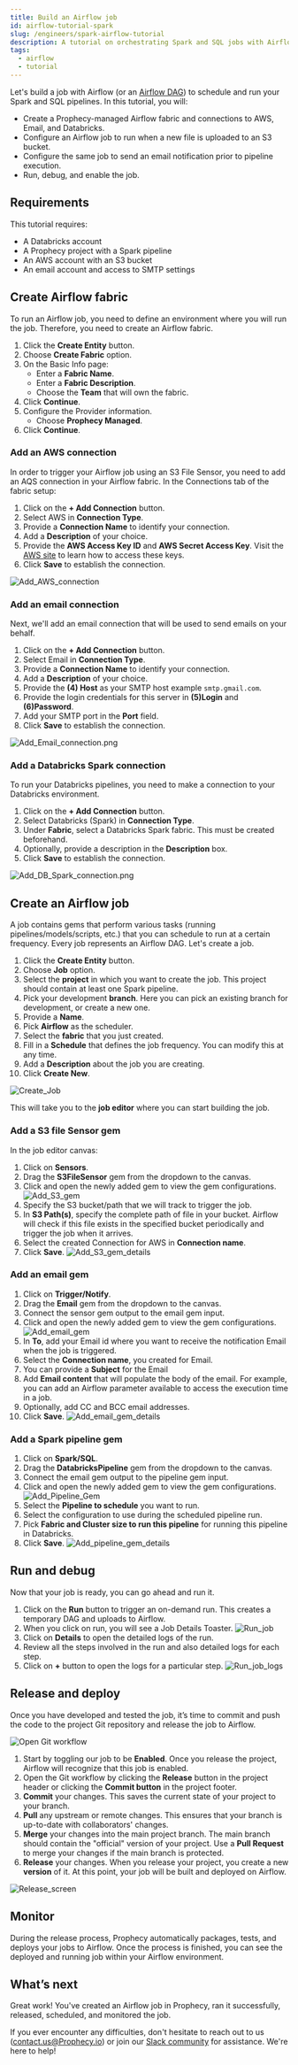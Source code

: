 ```yaml
---
title: Build an Airflow job
id: airflow-tutorial-spark
slug: /engineers/spark-airflow-tutorial
description: A tutorial on orchestrating Spark and SQL jobs with Airflow
tags:
  - airflow
  - tutorial
---
```


Let's build a job with Airflow (or an [Airflow DAG](https://airflow.apache.org/docs/apache-airflow/stable/core-concepts/dags.html)) to schedule and run your Spark and SQL pipelines. In this tutorial, you will:

- Create a Prophecy-managed Airflow fabric and connections to AWS, Email, and Databricks.
- Configure an Airflow job to run when a new file is uploaded to an S3 bucket.
- Configure the same job to send an email notification prior to pipeline execution.
- Run, debug, and enable the job.

## Requirements

This tutorial requires:

- A Databricks account
- A Prophecy project with a Spark pipeline
- An AWS account with an S3 bucket
- An email account and access to SMTP settings

## Create Airflow fabric

To run an Airflow job, you need to define an environment where you will run the job. Therefore, you need to create an Airflow fabric.

1. Click the **Create Entity** button.
1. Choose **Create Fabric** option.
1. On the Basic Info page:
   - Enter a **Fabric Name**.
   - Enter a **Fabric Description**.
   - Choose the **Team** that will own the fabric.
1. Click **Continue**.
1. Configure the Provider information.
   - Choose **Prophecy Managed**.
1. Click **Continue**.

### Add an AWS connection

In order to trigger your Airflow job using an S3 File Sensor, you need to add an AQS connection in your Airflow fabric. In the Connections tab of the fabric setup:

1. Click on the **+ Add Connection** button.
1. Select AWS in **Connection Type**.
1. Provide a **Connection Name** to identify your connection.
1. Add a **Description** of your choice.
1. Provide the **AWS Access Key ID** and **AWS Secret Access Key**. Visit the [AWS site](https://docs.aws.amazon.com/IAM/latest/UserGuide/id_credentials_access-keys.html) to learn how to access these keys.
1. Click **Save** to establish the connection.

![Add_AWS_connection](img/3.4_AWS_Connection.png)

### Add an email connection

Next, we'll add an email connection that will be used to send emails on your behalf.

1. Click on the **+ Add Connection** button.
1. Select Email in **Connection Type**.
1. Provide a **Connection Name** to identify your connection.
1. Add a **Description** of your choice.
1. Provide the **(4) Host** as your SMTP host example `smtp.gmail.com`.
1. Provide the login credentials for this server in **(5)Login** and **(6)Password**.
1. Add your SMTP port in the **Port** field.
1. Click **Save** to establish the connection.

![Add_Email_connection.png](img/3.5_Email_connection.png)

### Add a Databricks Spark connection

To run your Databricks pipelines, you need to make a connection to your Databricks environment.

1. Click on the **+ Add Connection** button.
1. Select Databricks (Spark) in **Connection Type**.
1. Under **Fabric**, select a Databricks Spark fabric. This must be created beforehand.
1. Optionally, provide a description in the **Description** box.
1. Click **Save** to establish the connection.

![Add_DB_Spark_connection.png](img/3.6_DB_Spark_connection.png)

## Create an Airflow job

A job contains gems that perform various tasks (running pipelines/models/scripts, etc.) that you can schedule to run at a certain frequency. Every job represents an Airflow DAG. Let's create a job.

1. Click the **Create Entity** button.
1. Choose **Job** option.
1. Select the **project** in which you want to create the job. This project should contain at least one Spark pipeline.
1. Pick your development **branch**. Here you can pick an existing branch for development, or create a new one.
1. Provide a **Name**.
1. Pick **Airflow** as the scheduler.
1. Select the **fabric** that you just created.
1. Fill in a **Schedule** that defines the job frequency. You can modify this at any time.
1. Add a **Description** about the job you are creating.
1. Click **Create New**.

![Create_Job](img/3.9_Create_Job.png)

This will take you to the **job editor** where you can start building the job.

### Add a S3 file Sensor gem

In the job editor canvas:

1. Click on **Sensors**.
1. Drag the **S3FileSensor** gem from the dropdown to the canvas.
1. Click and open the newly added gem to view the gem configurations.
   ![Add_S3_gem](img/3.10_Add_s3_gem.png)
1. Specify the S3 bucket/path that we will track to trigger the job.
1. In **S3 Path(s)**, specify the complete path of file in your bucket. Airflow will check if this file exists in the specified bucket periodically and trigger the job when it arrives.
1. Select the created Connection for AWS in **Connection name**.
1. Click **Save**.
   ![Add_S3_gem_details](img/3.11_Add_s3_gem_details.png)

### Add an email gem

1. Click on **Trigger/Notify**.
1. Drag the **Email** gem from the dropdown to the canvas.
1. Connect the sensor gem output to the email gem input.
1. Click and open the newly added gem to view the gem configurations.
   ![Add_email_gem](img/3.12_Add_email_gem.png)
1. In **To**, add your Email id where you want to receive the notification Email when the job is triggered.
1. Select the **Connection name**, you created for Email.
1. You can provide a **Subject** for the Email
1. Add **Email content** that will populate the body of the email. For example, you can add an Airflow parameter available to access the execution time in a job.
1. Optionally, add CC and BCC email addresses.
1. Click **Save**.
   ![Add_email_gem_details](img/3.13_Add_email_gem_details.png)

### Add a Spark pipeline gem

1. Click on **Spark/SQL**.
1. Drag the **DatabricksPipeline** gem from the dropdown to the canvas.
1. Connect the email gem output to the pipeline gem input.
1. Click and open the newly added gem to view the gem configurations.
   ![Add_Pipeline_Gem](img/3.14_Add_pipeline_gem.png)
1. Select the **Pipeline to schedule** you want to run.
1. Select the configuration to use during the scheduled pipeline run.
1. Pick **Fabric and Cluster size to run this pipeline** for running this pipeline in Databricks.
1. Click **Save**.
   ![Add_pipeline_gem_details](img/3.15_Add_pipeline_gem_details.png)

## Run and debug

Now that your job is ready, you can go ahead and run it.

1. Click on the **Run** button to trigger an on-demand run. This creates a temporary DAG and uploads to Airflow.
1. When you click on run, you will see a Job Details Toaster.
   ![Run_job](img/3.18_Run_Job.png)
1. Click on **Details** to open the detailed logs of the run.
1. Review all the steps involved in the run and also detailed logs for each step.
1. Click on **+** button to open the logs for a particular step.
   ![Run_job_logs](img/3.19_Run_Job_logs.png)

## Release and deploy

Once you have developed and tested the job, it’s time to commit and push the code to the project Git repository and release the job to Airflow.

![Open Git workflow](img/3.20_start_commit.png)

1. Start by toggling our job to be **Enabled**. Once you release the project, Airflow will recognize that this job is enabled.
1. Open the Git workflow by clicking the **Release** button in the project header or clicking the **Commit button** in the project footer.
1. **Commit** your changes. This saves the current state of your project to your branch.
1. **Pull** any upstream or remote changes. This ensures that your branch is up-to-date with collaborators' changes.
1. **Merge** your changes into the main project branch. The main branch should contain the "official" version of your project. Use a **Pull Request** to merge your changes if the main branch is protected.
1. **Release** your changes. When you release your project, you create a new **version** of it. At this point, your job will be built and deployed on Airflow.

![Release_screen](img/3.24_release_screen.png)

## Monitor

During the release process, Prophecy automatically packages, tests, and deploys your jobs to Airflow. Once the process is finished, you can see the deployed and running job within your Airflow environment.

## What’s next

Great work! You've created an Airflow job in Prophecy, ran it successfully, released, scheduled, and monitored the job.

If you ever encounter any difficulties, don't hesitate to reach out to us (contact.us@Prophecy.io) or join our [Slack community](https://prophecy-io-support.slack.com/join/shared_invite/zt-moq3xzoj-~5MSJ6WPnZfz7bwsqWi8tQ#/shared-invite/email) for assistance. We're here to help!
